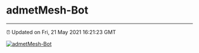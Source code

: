 # admetMesh-Bot
---
⏰ Updated on Fri, 21 May 2021 16:21:23 GMT

[![admetMesh-Bot](https://github.com/kotori-y/admetMesh-bot/actions/workflows/main.yml/badge.svg)](https://github.com/kotori-y/admetMesh-bot/actions/workflows/main.yml)
